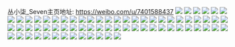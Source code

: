 丛小柒_Seven主页地址: https://weibo.com/u/7401588437 
![](https://wx4.sinaimg.cn/mw2000/0084UjgFly1h9g9i7eajzj32c0340hdv.jpg) 
![](https://wx4.sinaimg.cn/mw2000/0084UjgFly1h9g9ianzgaj32c0340hdv.jpg) 
![](https://wx4.sinaimg.cn/mw2000/0084UjgFly1h9g9idp984j32c03401kz.jpg) 
![](https://wx4.sinaimg.cn/mw2000/0084UjgFly1h9g9igrurvj32c0340b2b.jpg) 
![](https://wx4.sinaimg.cn/mw2000/0084UjgFly1h9g9ijuk19j32c0340b2c.jpg) 
![](https://wx4.sinaimg.cn/mw2000/0084UjgFly1h9g9i3zimlj32c03404qr.jpg) 
![](https://wx4.sinaimg.cn/mw2000/0084UjgFly1h9g9inmf9wj32c0340x6q.jpg) 
![](https://wx4.sinaimg.cn/mw2000/0084UjgFly1h9g9iqxd1jj32c0340u0z.jpg) 
![](https://wx4.sinaimg.cn/mw2000/0084UjgFly1h9g9itiu1aj32c0340u0y.jpg) 
![](https://wx4.sinaimg.cn/mw2000/0084UjgFly1h9frbuvj5oj32c0340x6q.jpg) 
![](https://wx4.sinaimg.cn/mw2000/0084UjgFly1h9frbrfjirj32c0340u0y.jpg) 
![](https://wx4.sinaimg.cn/mw2000/0084UjgFly1h9frbx12fej32c03404qr.jpg) 
![](https://wx4.sinaimg.cn/mw2000/0084UjgFly1h9frbyqtdoj32c0340u0y.jpg) 
![](https://wx4.sinaimg.cn/mw2000/0084UjgFly1h9frc146k3j33402c0b2b.jpg) 
![](https://wx4.sinaimg.cn/mw2000/0084UjgFly1h9frc2uhg2j32c0340x6q.jpg) 
![](https://wx4.sinaimg.cn/mw2000/0084UjgFly1h9frc4gh8lj32c0340x6q.jpg) 
![](https://wx4.sinaimg.cn/mw2000/0084UjgFly1h9frc62jtwj32c0340npe.jpg) 
![](https://wx4.sinaimg.cn/mw2000/0084UjgFly1h9frc7ye2jj32c0340kjm.jpg) 
![](https://wx4.sinaimg.cn/mw2000/0084UjgFly1h8vjmw2kvkj30zo1qvb29.jpg) 
![](https://wx4.sinaimg.cn/mw2000/0084UjgFly1h8vjmwqriej30zo1qyb29.jpg) 
![](https://wx4.sinaimg.cn/mw2000/0084UjgFly1h8vjmxmv8qj30zo1qye81.jpg) 
![](https://wx4.sinaimg.cn/mw2000/0084UjgFly1h8vjmv91btj30zo1qmkjl.jpg) 
![](https://wx4.sinaimg.cn/mw2000/0084UjgFly1h8vjmyibx1j30zo1qsnpd.jpg) 
![](https://wx4.sinaimg.cn/mw2000/0084UjgFly1h8vjmzoj18j30zo1qvkjl.jpg) 
![](https://wx4.sinaimg.cn/mw2000/0084UjgFly1h8t74ivwm2j33402c04qr.jpg) 
![](https://wx4.sinaimg.cn/mw2000/0084UjgFly1h8t74kk9trj33402c0qv6.jpg) 
![](https://wx4.sinaimg.cn/mw2000/0084UjgFly1h8t74hm9h1j32c0340npe.jpg) 
![](https://wx4.sinaimg.cn/mw2000/0084UjgFly1h8t74lshabj32c0340kjm.jpg) 
![](https://wx4.sinaimg.cn/mw2000/0084UjgFly1h8t74n9wy4j32c0340u0y.jpg) 
![](https://wx4.sinaimg.cn/mw2000/0084UjgFly1h8t74pmqoej33402c04qr.jpg) 
![](https://wx4.sinaimg.cn/mw2000/0084UjgFly1h7plh5m05rj32c03401l0.jpg) 
![](https://wx4.sinaimg.cn/mw2000/0084UjgFly1h7plh77ia5j32c0340b2b.jpg) 
![](https://wx4.sinaimg.cn/mw2000/0084UjgFly1h7bsko6f94j33402c0hdu.jpg) 
![](https://wx4.sinaimg.cn/mw2000/0084UjgFly1h7bskmlny8j32c0340k09.jpg) 
![](https://wx4.sinaimg.cn/mw2000/0084UjgFly1h775h8nmcaj33401r0hdu.jpg) 
![](https://wx4.sinaimg.cn/mw2000/0084UjgFly1h775hhneo2j33401r0gvx.jpg) 
![](https://wx4.sinaimg.cn/mw2000/0084UjgFly1h775hc7oykj33401r0qv6.jpg) 
![](https://wx4.sinaimg.cn/mw2000/0084UjgFly1h775he6akej33401r0kjm.jpg) 
![](https://wx4.sinaimg.cn/mw2000/0084UjgFly1h775h6ul4uj33401r0b2b.jpg) 
![](https://wx4.sinaimg.cn/mw2000/0084UjgFly1h775h5629wj33401r0qv6.jpg) 
![](https://wx4.sinaimg.cn/mw2000/0084UjgFly1h775hapdotj33401r04bq.jpg) 
![](https://wx4.sinaimg.cn/mw2000/0084UjgFly1h775hj9vufj33401r0u0y.jpg) 
![](https://wx4.sinaimg.cn/mw2000/0084UjgFly1h775hfxt5lj33401r01kz.jpg) 
![](https://wx4.sinaimg.cn/mw2000/0084UjgFly1h6pupu2of6j30u0140wgf.jpg) 
![](https://wx4.sinaimg.cn/mw2000/0084UjgFly1h6pupsyejfj30u0140jsh.jpg) 
![](https://wx4.sinaimg.cn/mw2000/0084UjgFly1h6pupky3e8j30u0140dl1.jpg) 
![](https://wx4.sinaimg.cn/mw2000/0084UjgFly1h6pupo97dvj30u0140tab.jpg) 
![](https://wx4.sinaimg.cn/mw2000/0084UjgFly1h6puppfvwoj30u0140guf.jpg) 
![](https://wx4.sinaimg.cn/mw2000/0084UjgFly1h6pupn7x8bj30u0140jy5.jpg) 
![](https://wx4.sinaimg.cn/mw2000/0084UjgFly1h6puprosxqj30u0140tam.jpg) 
![](https://wx4.sinaimg.cn/mw2000/0084UjgFly1h6pupmb630j30u0140tdw.jpg) 
![](https://wx4.sinaimg.cn/mw2000/0084UjgFly1h6pupqoz0fj30u0140dm4.jpg) 
![](https://wx4.sinaimg.cn/mw2000/0084UjgFly1h6aty2rn8xj318g270gnm.jpg) 
![](https://wx4.sinaimg.cn/mw2000/0084UjgFly1h6aty3opaxj318k278q4k.jpg) 
![](https://wx4.sinaimg.cn/mw2000/0084UjgFly1h6aty62z7bj319r29ckf4.jpg) 
![](https://wx4.sinaimg.cn/mw2000/0084UjgFly1h6aty4zfkhj31h82mm4qp.jpg) 
![](https://wx4.sinaimg.cn/mw2000/0084UjgFly1h6aty89jy3j30to1grgmo.jpg) 
![](https://wx4.sinaimg.cn/mw2000/0084UjgFly1h6aty7ilkjj31dq2getbe.jpg) 
![](https://wx4.sinaimg.cn/mw2000/0084UjgFly1h6aty1ubomj313m1yfqka.jpg) 
![](https://wx4.sinaimg.cn/mw2000/0084UjgFly1h6aty962v8j319b28k4ns.jpg) 
![](https://wx4.sinaimg.cn/mw2000/0084UjgFly1h6atya34u2j31mo2wadhy.jpg) 
![](https://wx4.sinaimg.cn/mw2000/0084UjgFly1h61r02o0zvj30u0140mxi.jpg) 
![](https://wx4.sinaimg.cn/mw2000/0084UjgFly1h61r03lhlsj30u0140acs.jpg) 
![](https://wx4.sinaimg.cn/mw2000/0084UjgFly1h61r04bwlzj30u014046a.jpg) 
![](https://wx4.sinaimg.cn/mw2000/0084UjgFly1h61r02xt41j30u0140dh8.jpg) 
![](https://wx4.sinaimg.cn/mw2000/0084UjgFly1h5sh7oo1cmj30u014iaer.jpg) 
![](https://wx4.sinaimg.cn/mw2000/0084UjgFly1h5sh7nywafj30u0140dmf.jpg) 
![](https://wx4.sinaimg.cn/mw2000/0084UjgFly1h5kdrjjsv5j31401z41kx.jpg) 
![](https://wx4.sinaimg.cn/mw2000/0084UjgFly1h5ht5b819nj31r0340e82.jpg) 
